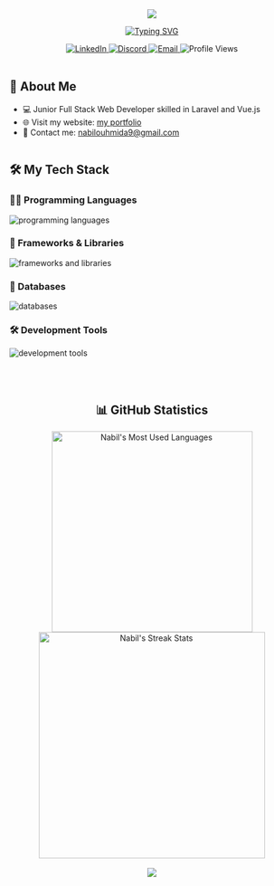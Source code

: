 <div align="center">
  <img src="https://capsule-render.vercel.app/api?type=waving&color=16db65&height=200&section=header&text=Nabil%20Ouhmida&fontSize=80&fontColor=ffffff" />

  <a href="https://git.io/typing-svg"><img src="https://readme-typing-svg.demolab.com?font=Bold&pause=1000&color=16DB65&width=435&lines=Junior FULL+STACK+WEB+DEVELOPER;JavaScript+%7C+PHP+%7C+Node.js;VUE.js+%7C+Laravel+%7C+React.js;Always+learning+new+technologies" alt="Typing SVG" /></a>

  <div>
    <a href="https://linkedin.com/in/nabil-ouhmida">
      <img src="https://img.shields.io/badge/LinkedIn-0077B5?style=for-the-badge&logo=linkedin&logoColor=white" alt="LinkedIn" />
    </a>
   <a href="https://discord.com/users/468394367153995776">
  <img src="https://img.shields.io/badge/Discord-7289DA?style=for-the-badge&logo=discord&logoColor=white" alt="Discord" />
</a>
    <a href="mailto:nailouhmida9@gmail.com">
      <img src="https://img.shields.io/badge/Email-16DB65?style=for-the-badge&logo=gmail&logoColor=white" alt="Email" />
    </a>
      <img src="https://komarev.com/ghpvc/?username=Nabil-nl&style=for-the-badge&color=16DB65" alt="Profile Views" />

  </div>

  <br />

  <div style="display: flex; align-items: flex-start; justify-content: space-between;">
    <div style="flex: 1;">
      <h2 align="left">🚀 About Me</h2>
      <ul align="left">
        <li>💻 Junior Full Stack Web Developer skilled in Laravel and Vue.js</li>
        <li>🌐 Visit my website: <a href="https://www.nabilouhmida.me">my portfolio</a></li>
        <li>📧 Contact me: <a href="mailto:nabilouhmida9@gmail.com">nabilouhmida9@gmail.com</a></li>
      </ul>
    </div>
  </div>
<div align="start">
  <h2>🛠️ My Tech Stack</h2>
  
  <h3>👨‍💻 Programming Languages</h3>
  <p>
    <img src="https://skillicons.dev/icons?i=c,js,html,css,php&theme=dark" alt="programming languages" />
  </p>
  
  <h3>🚀 Frameworks & Libraries</h3>
  <p>
    <img src="https://skillicons.dev/icons?i=vue,react,laravel,alpinejs,tailwind,bootstrap,sass,nodejs&theme=dark" alt="frameworks and libraries" />
  </p>
  
  <h3>💾 Databases</h3>
  <p>
    <img src="https://skillicons.dev/icons?i=mysql,mongodb,sqlite&theme=dark" alt="databases" />
  </p>
  
  <h3>🛠️ Development Tools</h3>
  <p>
    <img src="https://skillicons.dev/icons?i=git,github,bash,npm,postman,stackoverflow,webpack,vscode,figma&theme=dark" alt="development tools" />
  </p>

  <br/>
  

</div>
  <br />
  <div align="center">
  <h2>📊 GitHub Statistics</h2>

  <div>
    <a href="https://github.com/Nabil-nl">
      <img src="https://github-readme-stats.vercel.app/api/top-langs/?username=Nabil-nl&layout=compact&theme=react&hide_border=true&bg_color=1F222E&title_color=F85D7F&icon_color=F8D866&hide=HTML,CSS" alt="Nabil's Most Used Languages" width="355" />
    </a>
    <a href="https://github.com/Nabil-nl">
      <img src="https://github-readme-streak-stats.herokuapp.com/?user=Nabil-nl&theme=react&hide_border=true&background=1F222E&ring=F85D7F&fire=F8D866&currStreakLabel=F85D7F" alt="Nabil's Streak Stats" width="400" />
    </a>
  </div>
  <br>

  <img src="https://capsule-render.vercel.app/api?type=waving&color=16db65&height=120&section=footer" />
</div>



</div>
